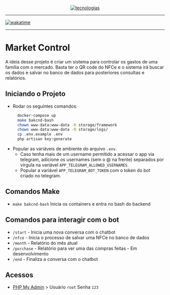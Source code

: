 <p align="center">
  <a href="https://skillicons.dev">
    <img src="https://skillicons.dev/icons?i=docker,php,mysql,laravel" alt="tecnologias"/>
  </a>
</p>

---
[![wakatime](https://wakatime.com/badge/user/0a37bb0e-06f5-473c-8296-dc600e1c0d35/project/e85780b8-3e2d-40ef-966b-29e871fabd76.svg)](https://wakatime.com/badge/user/0a37bb0e-06f5-473c-8296-dc600e1c0d35/project/e85780b8-3e2d-40ef-966b-29e871fabd76)

---

# Market Control

A ideia desse projeto é criar um sistema para controlar os gastos de uma família com o mercado. Basta ter o QR code do 
NFCe e o sistema irá buscar os dados e salvar no banco de dados para posteriores consultas e relatórios.

## Iniciando o Projeto
- Rodar os seguintes comandos:
    ```bash
      docker-compose up
      make bakcnd-bash
      chown www-data:www-data -R storage/framework
      chown www-data:www-data -R storage/logs/
      cp .env.example .env
      php artisan key:generate
    ```
- Popular as variáveis de ambiente do arquivo `.env`.
  - Caso tenha mais de um username permitido a acessar o app via telegram, adicione os usernames (sem o @ na frente) separados por vírgula na variável `APP_TELEGRAM_ALLOWED_USERNAMES`.
  - Popular a variável `APP_TELEGRAM_BOT_TOKEN` com o token do bot criado no telegram.

## Comandos Make
- `make bakcnd-bash` Inicia os containers e entra no bash do backend

## Comandos para interagir com o bot
- `/start` - Inicia uma nova conversa com o chatbot
- `/nfce` - Inicia o processo de salvar uma NFCe no banco de dados
- `/month` - Relatório do mês atual
- `/purchase` - Relatório para ver uma das compras feitas - Em desenvolvimento
- `/end` - Finaliza a conversa com o chatbot

## Acessos 
- [PHP My Admin](http://localhost:8080) > Usuário `root` Senha `123`
